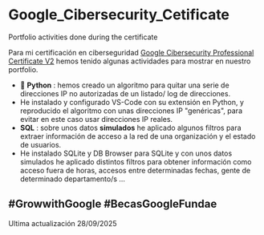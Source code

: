 # Google_Cibersecurity_Cetificate
Portfolio activities done during the certificate

 Para mi certificación en ciberseguridad [Google Cibersecurity Professional Certificate V2] hemos tenido algunas actividades para mostrar en nuestro portfolio.

 - 🐍 **Python** : hemos creado un algoritmo para quitar una serie de direcciones IP no autorizadas de un listado/ log de direcciones.
 - He instalado y configurado VS-Code con su extensión en Python, y reproducido el algoritmo con unas direcciones IP "genéricas", para evitar en este caso usar direcciones IP reales.
 - **SQL** : sobre unos datos **simulados** he aplicado algunos filtros para extraer información de acceso a la red de una organización y el estado de usuarios.
 - He instalado SQLite y DB Browser para SQLite y con unos datos simulados he aplicado distintos filtros para obtener información como acceso fuera de horas, accesos entre determinadas fechas, gente de determinado departamento/s ...

#GrowwithGoogle #BecasGoogleFundae
 ----
 Ultima actualización 28/09/2025

 [Google Cibersecurity Professional Certificate V2]:https://www.credly.com/go/FbaqyciR
